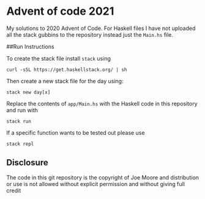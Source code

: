 # Advent of code 2021

My solutions to 2020 Advent of Code. For Haskell files I have not uploaded all the stack gubbins to the repository instead just the `Main.hs` file. 

##Run Instructions

To create the stack file install `stack` using

```
curl -sSL https://get.haskellstack.org/ | sh
```

Then create a new stack file for the day using:

```
stack new day[x]
```
Replace the contents of `app/Main.hs` with the Haskell code in this repository and run with

```
stack run
```

If a specific function wants to be tested out please use 

```
stack repl
```

## Disclosure
The code in this git repository is the copyright of Joe Moore and distribution or use is not allowed without explicit permission and without giving full credit
